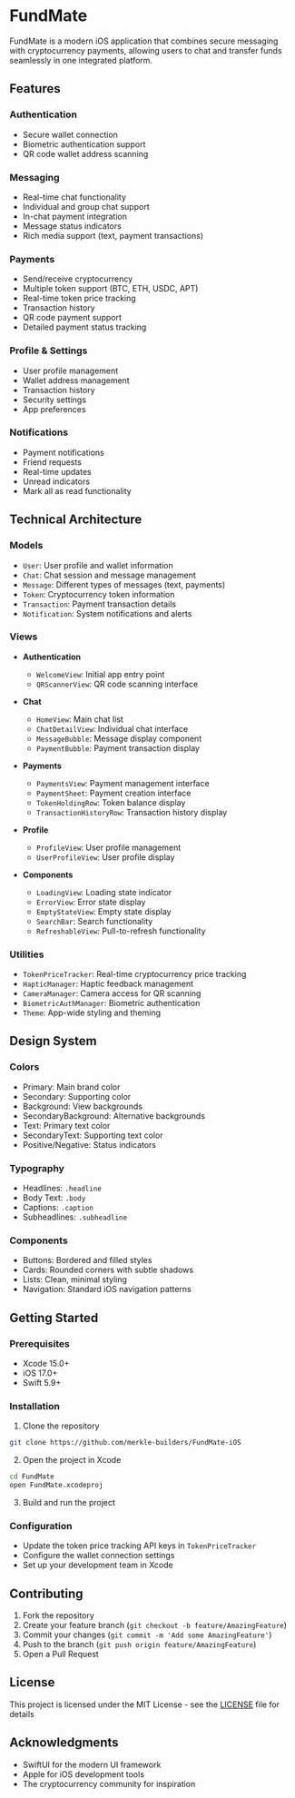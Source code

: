 # FundMate

FundMate is a modern iOS application that combines secure messaging with cryptocurrency payments, allowing users to chat and transfer funds seamlessly in one integrated platform.

## Features

### Authentication
- Secure wallet connection
- Biometric authentication support
- QR code wallet address scanning

### Messaging
- Real-time chat functionality
- Individual and group chat support
- In-chat payment integration
- Message status indicators
- Rich media support (text, payment transactions)

### Payments
- Send/receive cryptocurrency
- Multiple token support (BTC, ETH, USDC, APT)
- Real-time token price tracking
- Transaction history
- QR code payment support
- Detailed payment status tracking

### Profile & Settings
- User profile management
- Wallet address management
- Transaction history
- Security settings
- App preferences

### Notifications
- Payment notifications
- Friend requests
- Real-time updates
- Unread indicators
- Mark all as read functionality

## Technical Architecture

### Models
- `User`: User profile and wallet information
- `Chat`: Chat session and message management
- `Message`: Different types of messages (text, payments)
- `Token`: Cryptocurrency token information
- `Transaction`: Payment transaction details
- `Notification`: System notifications and alerts

### Views
- **Authentication**
  - `WelcomeView`: Initial app entry point
  - `QRScannerView`: QR code scanning interface
  
- **Chat**
  - `HomeView`: Main chat list
  - `ChatDetailView`: Individual chat interface
  - `MessageBubble`: Message display component
  - `PaymentBubble`: Payment transaction display
  
- **Payments**
  - `PaymentsView`: Payment management interface
  - `PaymentSheet`: Payment creation interface
  - `TokenHoldingRow`: Token balance display
  - `TransactionHistoryRow`: Transaction history display
  
- **Profile**
  - `ProfileView`: User profile management
  - `UserProfileView`: User profile display
  
- **Components**
  - `LoadingView`: Loading state indicator
  - `ErrorView`: Error state display
  - `EmptyStateView`: Empty state display
  - `SearchBar`: Search functionality
  - `RefreshableView`: Pull-to-refresh functionality

### Utilities
- `TokenPriceTracker`: Real-time cryptocurrency price tracking
- `HapticManager`: Haptic feedback management
- `CameraManager`: Camera access for QR scanning
- `BiometricAuthManager`: Biometric authentication
- `Theme`: App-wide styling and theming

## Design System

### Colors
- Primary: Main brand color
- Secondary: Supporting color
- Background: View backgrounds
- SecondaryBackground: Alternative backgrounds
- Text: Primary text color
- SecondaryText: Supporting text color
- Positive/Negative: Status indicators

### Typography
- Headlines: `.headline`
- Body Text: `.body`
- Captions: `.caption`
- Subheadlines: `.subheadline`

### Components
- Buttons: Bordered and filled styles
- Cards: Rounded corners with subtle shadows
- Lists: Clean, minimal styling
- Navigation: Standard iOS navigation patterns

## Getting Started

### Prerequisites
- Xcode 15.0+
- iOS 17.0+
- Swift 5.9+

### Installation
1. Clone the repository
```bash
git clone https://github.com/merkle-builders/FundMate-iOS
```

2. Open the project in Xcode
```bash
cd FundMate
open FundMate.xcodeproj
```

3. Build and run the project

### Configuration
- Update the token price tracking API keys in `TokenPriceTracker`
- Configure the wallet connection settings
- Set up your development team in Xcode

## Contributing

1. Fork the repository
2. Create your feature branch (`git checkout -b feature/AmazingFeature`)
3. Commit your changes (`git commit -m 'Add some AmazingFeature'`)
4. Push to the branch (`git push origin feature/AmazingFeature`)
5. Open a Pull Request

## License

This project is licensed under the MIT License - see the [LICENSE](LICENSE) file for details

## Acknowledgments

- SwiftUI for the modern UI framework
- Apple for iOS development tools
- The cryptocurrency community for inspiration
